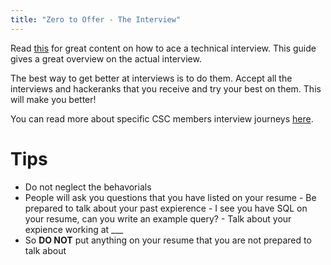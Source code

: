 ```yaml
---
title: "Zero to Offer - The Interview"
---
```


Read [this](https://yangshun.github.io/tech-interview-handbook/) for
great content on how to ace a technical interview. This guide gives
a great overview on the actual interview.

The best way to get better at interviews is to do them. Accept all
the interviews and hackeranks that you receive and try your best on
them. This will make you better!

You can read more about specific CSC members interview journeys
[here](/career/interview-journeys/intro).

# Tips

- Do not neglect the behavorials
- People will ask you questions that you have listed on your resume - Be prepared to talk about your past expierence - I see you have SQL on your resume, can you write an example query? - Talk about your expience working at \_\_\_
- So **DO NOT** put anything on your resume that you are not prepared to talk about
